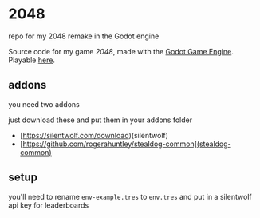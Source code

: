 # 2048
repo for my 2048 remake in the Godot engine

Source code for my game *2048*, made with the [Godot Game Engine](https://godotengine.org/). Playable [here](https://rogerthat52.itch.io/2048).

## addons

you need two addons

just download these and put them in your addons folder

* [https://silentwolf.com/download)(silentwolf)
* [https://github.com/rogerahuntley/stealdog-common](stealdog-common)

## setup

you'll need to rename `env-example.tres` to `env.tres` and put in a silentwolf api key for leaderboards